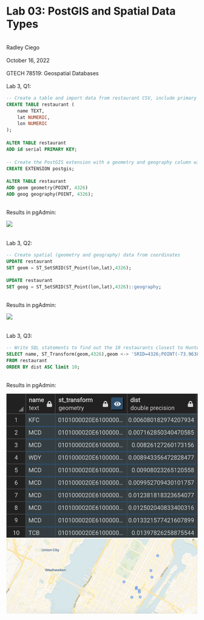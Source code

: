# Lab 03: PostGIS and Spatial Data Types
<br> Radley Ciego <br>
<br> October 16, 2022 <br>
<br> GTECH 78519: Geospatial Databases <br>
<br> Lab 3, Q1: <br>

```sql
-- Create a table and import data from restaurant CSV, include primary key
CREATE TABLE restaurant (
    name TEXT,
    lat NUMERIC,
    lon NUMERIC
);

ALTER TABLE restaurant 
ADD id serial PRIMARY KEY;

-- Create the PostGIS extension with a geometry and geography column with subtype for points
CREATE EXTENSION postgis;

ALTER TABLE restaurant
ADD geom geometry(POINT, 4326)
ADD geog geography(POINT, 4326);
```

<br> Results in pgAdmin: <br>

![](img/)

<br> Lab 3, Q2: <br>

``` sql
-- Create spatial (geometry and geography) data from coordinates
UPDATE restaurant
SET geom = ST_SetSRID(ST_Point(lon,lat),4326);

UPDATE restaurant
SET geog = ST_SetSRID(ST_Point(lon,lat),4326)::geography;
```
<br> Results in pgAdmin: <br>

![](img/)

<br> Lab 3, Q3: <br>

```sql
-- Write SQL statements to find out the 10 restaurants closest to Hunter College main campus at 69th Street
SELECT name, ST_Transform(geom,4326),geom <-> 'SRID=4326;POINT(-73.963833 40.768444)'::geometry AS dist
FROM restaurant
ORDER BY dist ASC limit 10;
```

<br> Results in pgAdmin: </br>

![Table](/img/l3q3.1.png)
![Map](/img/l3q3.png)
